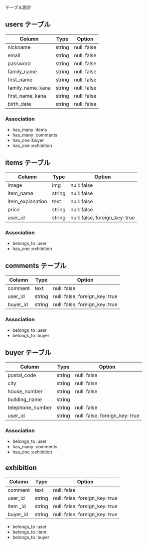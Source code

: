 テーブル設計

## users テーブル

| Column            | Type    | Option      |
| ------------------|---------|-------------|
| nickname          | string  | null: false |
| email             | string  | null: false |
| password          | string  | null: false |
| family_name       | string  | null: false |
| first_name        | string  | null: false |
| family_name_kana  | string  | null: false |
| first_name_kana   | string  | null: false |
| birth_date        | string  | null: false |

### Association

- has_many :items
- has_many :comments
- has_one :buyer
- has_one :exhibition

## items テーブル

| Column            | Type    | Option                         |
| ------------------|---------|--------------------------------|
| image             | img     | null: false                    |
| item_name         | string  | null: false                    |
| item_explanation  | text    | null: false                    |
| price             | string  | null: false                    |
| user_id           | string  | null: false, foreign_key: true |

### Association

- belongs_to :user
- has_one :exhibition

## comments テーブル

| Column            | Type    | Option                         |
| ------------------|---------|--------------------------------|
| comment           | text    | null: false                    |
| user_id           | string  | null: false, foreign_key: true |
| buyer_id          | string  | null: false, foreign_key: true |

### Association

- belongs_to :user
- belongs_to :buyer

## buyer テーブル

| Column            | Type    | Option                         |
| ------------------|---------|--------------------------------|
| postal_code       | string  | null: false                    |
| city              | string  | null: false                    |
| house_number      | string  | null: false                    |
| building_name     | string  |                                |
| telephone_number  | string  | null: false                    |
| user_id           | string  | null: false, foreign_key: true |

### Association

- belongs_to :user
- has_many :comments
- has_one :exhibition

## exhibition

| Column            | Type    | Option                         |
| ------------------|---------|--------------------------------|
| comment           | text    | null: false                    |
| user_id           | string  | null: false, foreign_key: true |
| item _id          | string  | null: false, foreign_key: true |
| buyer_id          | string  | null: false, foreign_key: true |

- belongs_to :user
- belongs_to :item
- belongs_to :buyer
